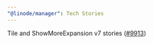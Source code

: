 ```yaml
---
"@linode/manager": Tech Stories
---
```


Tile and ShowMoreExpansion v7 stories ([#9913](https://github.com/linode/manager/pull/9913))
